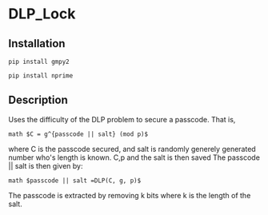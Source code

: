# DLP_Lock 

## Installation 

```pip install gmpy2``` 

```pip install nprime```

## Description 

Uses the difficulty of the DLP problem to secure a passcode. 
That is, 

```math $C = g^{passcode || salt} (mod p)$```

where C is the passcode secured, and salt is randomly generely generated number who's length is known.
C,p and the salt is then saved
The passcode || salt is then given by:

```math $passcode || salt =DLP(C, g, p)$```

The passcode is extracted by removing k bits where k is the length of the salt.
